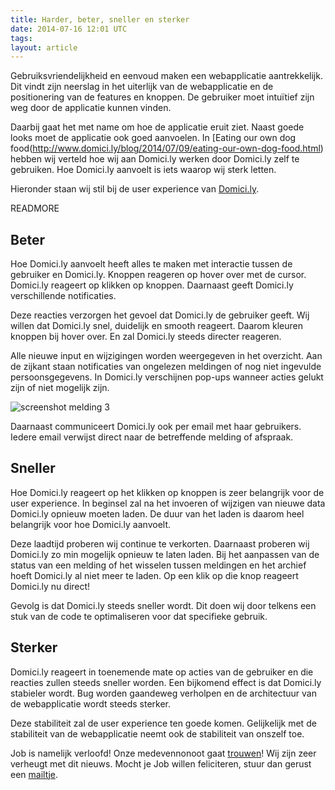 ```yaml
---
title: Harder, beter, sneller en sterker
date: 2014-07-16 12:01 UTC
tags:
layout: article
---
```

Gebruiksvriendelijkheid en eenvoud maken een webapplicatie aantrekkelijk. Dit vindt zijn neerslag in het uiterlijk van de webapplicatie en de positionering van de features en knoppen. De gebruiker moet intuïtief zijn weg door de applicatie kunnen vinden.

Daarbij gaat het met name om hoe de applicatie eruit ziet. Naast goede looks moet de applicatie ook goed aanvoelen. In [Eating our own dog food(http://www.domici.ly/blog/2014/07/09/eating-our-own-dog-food.html) hebben wij verteld hoe wij aan Domici.ly werken door Domici.ly zelf te gebruiken. Hoe Domici.ly aanvoelt is iets waarop wij sterk letten.

Hieronder staan wij stil bij de user experience van [Domici.ly](http://www.domici.ly).

READMORE

## Beter

Hoe Domici.ly aanvoelt heeft alles te maken met interactie tussen de gebruiker en Domici.ly. Knoppen reageren op hover over met de cursor. Domici.ly reageert op klikken op knoppen. Daarnaast geeft Domici.ly verschillende notificaties.

Deze reacties verzorgen het gevoel dat Domici.ly de gebruiker geeft. Wij willen dat Domici.ly snel, duidelijk en smooth reageert. Daarom kleuren knoppen bij hover over. En zal Domici.ly steeds directer reageren. 

Alle nieuwe input en wijzigingen worden weergegeven in het overzicht. Aan de zijkant staan notificaties van ongelezen meldingen of nog niet ingevulde persoonsgegevens. In Domici.ly verschijnen pop-ups wanneer acties gelukt zijn of niet mogelijk zijn. 

![screenshot melding 3](/images/Scmelding3.png)

Daarnaast communiceert Domici.ly ook per email met haar gebruikers. Iedere email verwijst direct naar de betreffende melding of afspraak.

## Sneller

Hoe Domici.ly reageert op het klikken op knoppen is zeer belangrijk voor de user experience. In beginsel zal na het invoeren of wijzigen van nieuwe data Domici.ly opnieuw moeten laden. De duur van het laden is daarom heel belangrijk voor hoe Domici.ly aanvoelt. 

Deze laadtijd proberen wij continue te verkorten. Daarnaast proberen wij Domici.ly zo min mogelijk opnieuw te laten laden. Bij het aanpassen van de status van een melding of het wisselen tussen meldingen en het archief hoeft Domici.ly al niet meer te laden. Op een klik op die knop reageert Domici.ly nu direct!

Gevolg is dat Domici.ly steeds sneller wordt. Dit doen wij door telkens een stuk van de code te optimaliseren voor dat specifieke gebruik.

## Sterker

Domici.ly reageert in toenemende mate op acties van de gebruiker en die reacties zullen steeds sneller worden. Een bijkomend effect is dat Domici.ly stabieler wordt. Bug worden gaandeweg verholpen en de architectuur van de webapplicatie wordt steeds sterker.

Deze stabiliteit zal de user experience ten goede komen. Gelijkelijk met de stabiliteit van de webapplicatie neemt ook de stabiliteit van onszelf toe. 

Job is namelijk verloofd! Onze medevennonoot gaat [trouwen](https://medium.com/@jobv/we-go-together-601d20b38c18)! Wij zijn zeer verheugt met dit nieuws. Mocht je Job willen feliciteren, stuur dan gerust een [mailtje](mailto:job@domici.ly).
